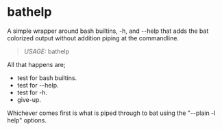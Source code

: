 # bathelp

A simple wrapper around bash builtins, -h, and --help that adds the bat colorized output without addition piping at the commandline.

> *USAGE:*  bathelp <command>

All that happens are;
- test for bash builtins.
- test for --help.
- test for -h.
- give-up.

Whichever comes first is what is piped through to bat using the "--plain -l help" options.
